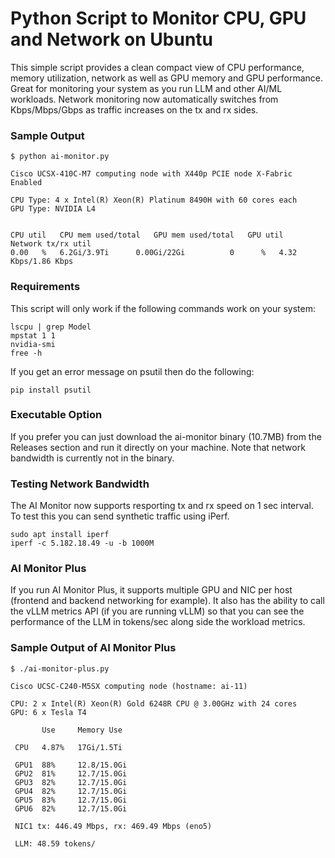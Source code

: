 # Python Script to Monitor CPU, GPU and Network on Ubuntu

This simple script provides a clean compact view of CPU performance, memory utilization, network as well as GPU memory and GPU performance. Great for monitoring your system as you run LLM and other AI/ML workloads. Network monitoring now automatically switches from Kbps/Mbps/Gbps as traffic increases on the tx and rx sides.

### Sample Output

```
$ python ai-monitor.py 

Cisco UCSX-410C-M7 computing node with X440p PCIE node X-Fabric Enabled

CPU Type: 4 x Intel(R) Xeon(R) Platinum 8490H with 60 cores each
GPU Type: NVIDIA L4


CPU util   CPU mem used/total	GPU mem used/total   GPU util   Network tx/rx util
0.00   %   6.2Gi/3.9Ti		0.00Gi/22Gi          0      %   4.32 Kbps/1.86 Kbps
```

### Requirements

This script will only work if the following commands work on your system:

```
lscpu | grep Model
mpstat 1 1
nvidia-smi
free -h
```

If you get an error message on psutil then do the following:
```
pip install psutil
```

### Executable Option

If you prefer you can just download the ai-monitor binary (10.7MB) from the Releases section and run it directly on your machine. Note that network bandwidth is currently not in the binary. 

### Testing Network Bandwidth

The AI Monitor now supports resporting tx and rx speed on 1 sec interval. To test this you can send synthetic traffic using iPerf.

```
sudo apt install iperf
iperf -c 5.182.18.49 -u -b 1000M
```

### AI Monitor Plus

If you run AI Monitor Plus, it supports multiple GPU and NIC per host (frontend and backend networking for example). It also has the ability to call the vLLM metrics API (if you are running vLLM) so that you can see the performance of the LLM in tokens/sec along side the workload metrics.

### Sample Output of AI Monitor Plus

```
$ ./ai-monitor-plus.py 

Cisco UCSC-C240-M5SX computing node (hostname: ai-11)

CPU: 2 x Intel(R) Xeon(R) Gold 6248R CPU @ 3.00GHz with 24 cores
GPU: 6 x Tesla T4

       Use     Memory Use

 CPU   4.87%   17Gi/1.5Ti

 GPU1  88%     12.8/15.0Gi
 GPU2  81%     12.7/15.0Gi
 GPU3  82%     12.7/15.0Gi
 GPU4  82%     12.7/15.0Gi
 GPU5  83%     12.7/15.0Gi
 GPU6  82%     12.7/15.0Gi

 NIC1 tx: 446.49 Mbps, rx: 469.49 Mbps (eno5)

 LLM: 48.59 tokens/
```
